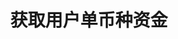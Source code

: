 ---
title: 获取用户单币种资金
position_number: 3
type: get
description: /future/user/v1/balance/detail
parameters:
    -
        name: coin
        type: string
        mandatory: true
        default: N/A
        description: 币种
        ranges:
left_code_blocks:
    -
        code_block: "public void getMarketConfig() {\r\n\tString text = HttpUtil.get(URL + \"/data/api/user/v1/getMarketConfig\");\r\n\tSystem.out.println(text);\r\n}"
        title: Java
        language: java
right_code_blocks:
    - code_block: |-
        {
          "error": {
            "code": "",
            "msg": ""
          },
          "msgInfo": "",
          "result": {
            "availableBalance": 0,      //可用余额
            "coin": "",                 //币种
            "isolatedMargin": 0,        //逐仓保证金冻结
            "openOrderMarginFrozen": 0, //订单冻结
            "crossedMargin": 0,         //全仓起始保证金
            "bonus": 0,                 //体验金余额
            "coupon": 0,                //抵扣金余额
            "walletBalance": 0          //钱包余额
          },
          "returnCode": 0
        }
      title: Response
      language: json
---
